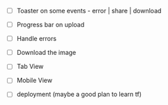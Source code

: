 - [ ] Toaster on some events - error | share | download
- [ ] Progress bar on upload
- [ ] Handle errors
- [ ] Download the image
- [ ] Tab View
- [ ] Mobile View
- [ ] deployment (maybe a good plan to learn tf)

